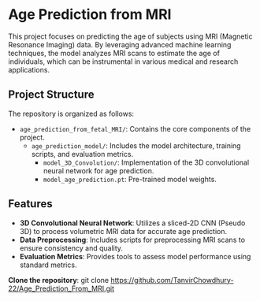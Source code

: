 # Age Prediction from MRI

This project focuses on predicting the age of subjects using MRI (Magnetic Resonance Imaging) data. By leveraging advanced machine learning techniques, the model analyzes MRI scans to estimate the age of individuals, which can be instrumental in various medical and research applications.

## Project Structure

The repository is organized as follows:

- `age_prediction_from_fetal_MRI/`: Contains the core components of the project.
  - `age_prediction_model/`: Includes the model architecture, training scripts, and evaluation metrics.
    - `model_3D_Convolution/`: Implementation of the 3D convolutional neural network for age prediction.
    - `model_age_prediction.pt`: Pre-trained model weights.

## Features

- **3D Convolutional Neural Network**: Utilizes a sliced-2D CNN (Pseudo 3D) to process volumetric MRI data for accurate age prediction.
- **Data Preprocessing**: Includes scripts for preprocessing MRI scans to ensure consistency and quality.
- **Evaluation Metrics**: Provides tools to assess model performance using standard metrics.


**Clone the repository**:
  git clone https://github.com/TanvirChowdhury-22/Age_Prediction_From_MRI.git
